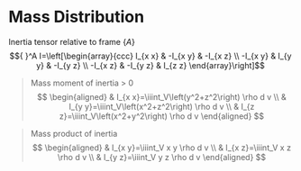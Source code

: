&emsp;
# Mass Distribution

Inertia tensor relative to frame $\{A\}$
$${ }^A I=\left[\begin{array}{ccc}
I_{x x} & -I_{x y} & -I_{x z} \\
-I_{x y} & I_{y y} & -I_{y z} \\
-I_{x z} & -I_{y z} & I_{z z}
\end{array}\right]$$

>Mass moment of inertia > 0
$$
\begin{aligned}
& I_{x x}=\iiint_V\left(y^2+z^2\right) \rho d v \\
& I_{y y}=\iiint_V\left(x^2+z^2\right) \rho d v \\
& I_{z z}=\iiint_V\left(x^2+y^2\right) \rho d v
\end{aligned}
$$



>Mass product of inertia
$$
\begin{aligned}
& I_{x y}=\iiint_V x y \rho d v \\
& I_{x z}=\iiint_V x z \rho d v \\
& I_{y z}=\iiint_V y z \rho d v
\end{aligned}
$$




